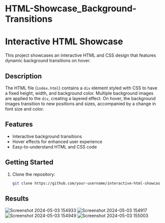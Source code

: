# HTML-Showcase_Background-Transitions

# Interactive HTML Showcase

This project showcases an interactive HTML and CSS design that features dynamic background transitions on hover.

## Description

The HTML file (`index.html`) contains a `div` element styled with CSS to have a fixed height, width, and background color. Multiple background images are applied to the `div`, creating a layered effect. On hover, the background images transition to new positions and sizes, accompanied by a change in font size and color.

## Features

- Interactive background transitions
- Hover effects for enhanced user experience
- Easy-to-understand HTML and CSS code

## Getting Started

1. Clone the repository:
   ```sh
   git clone https://github.com/your-username/interactive-html-showcase.git
## Results
![Screenshot 2024-05-03 154933](https://github.com/ummefahad/HTML-Showcase_Background-Transitions/assets/110823502/044c059c-7bd8-4175-9ef9-1d07c386f659)
![Screenshot 2024-05-03 154917](https://github.com/ummefahad/HTML-Showcase_Background-Transitions/assets/110823502/1a019b14-c81e-4f45-859f-5d120e6a5e52)
![Screenshot 2024-05-03 154949](https://github.com/ummefahad/HTML-Showcase_Background-Transitions/assets/110823502/4e0a00a3-5c05-4706-8a35-0a45c1efba72)
![Screenshot 2024-05-03 155003](https://github.com/ummefahad/HTML-Showcase_Background-Transitions/assets/110823502/4fc674f4-920c-4050-8dbe-70fef1794212)



